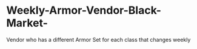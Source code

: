 # Weekly-Armor-Vendor-Black-Market-
Vendor who has a different Armor Set for each class that changes weekly
